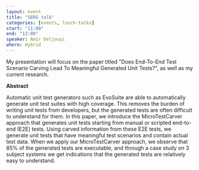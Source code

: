 ```yaml
---
layout: event
title: "SERG talk"
categories: [events, lunch-talks]
start: "11:00"
end: "12:00"
speaker: Amir Deljouyi
where: Hybrid
---
```


My presentation will focus on the paper titled "Does End-To-End Test Scenario Carving Lead To Meaningful Generated Unit Tests?", as well as my current research.

**Abstract**

Automatic unit test generators such as EvoSuite are able to automatically generate unit test suites with high coverage. This removes the burden of writing unit tests from developers, but the generated tests are often difficult to understand for them. 
In this paper, we introduce the MicroTestCarver approach that generates unit tests starting from manual or scripted end-to-end (E2E) tests. Using carved information from these E2E tests, we generate unit tests that have meaningful test scenarios and contain actual test data. 
When we apply our MicroTestCarver approach, we observe that 85\% of the generated tests are executable, and through a case study on 3 subject systems we get indications that the generated tests are relatively easy to understand. 